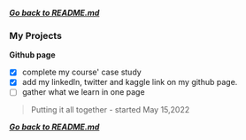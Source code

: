 ***[Go back to README.md](/README.md)***

### My Projects


**Github page**
- [x] complete my course' case study
- [x] add my linkedln, twitter and kaggle link on my github page.
- [ ] gather what we learn in one page

> Putting it all together - started May 15,2022


***[Go back to README.md](/README.md)***
